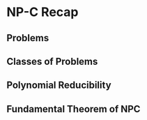 # NP-C Recap

## Problems

## Classes of Problems

## Polynomial Reducibility 

## Fundamental Theorem of NPC

## 